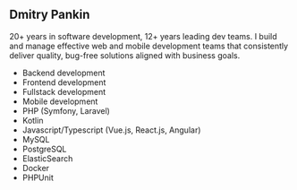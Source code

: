 ## Dmitry Pankin

20+ years in software development, 12+ years leading dev teams. I build and manage effective web and mobile development teams that consistently deliver quality, bug-free solutions aligned with business goals.

- Backend development
- Frontend development
- Fullstack development
- Mobile development
- PHP (Symfony, Laravel)
- Kotlin
- Javascript/Typescript (Vue.js, React.js, Angular)
- MySQL
- PostgreSQL
- ElasticSearch
- Docker
- PHPUnit

<!--
**dmtr81/dmtr81** is a ✨ _special_ ✨ repository because its `README.md` (this file) appears on your GitHub profile.

Here are some ideas to get you started:

- 🔭 I’m currently working on ...
- 🌱 I’m currently learning ...
- 👯 I’m looking to collaborate on ...
- 🤔 I’m looking for help with ...
- 💬 Ask me about ...
- 📫 How to reach me: ...
- 😄 Pronouns: ...
- ⚡ Fun fact: ...
-->

